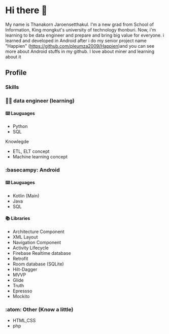 # Hi there 👋

My name is  Thanakorn Jaroensetthakul. I'm  a new grad  from School of Information, King mongkut's university of technology thonburi. Now, i'm learning to be data engineer and prepare and bring big value for everyone. i learned and developed  in Android  after i do my senior project name "Happien" (https://github.com/pleumza2009/Happien)and you can see more  about Android stuffs in my github. I love about miner and learning about it


## Profile

### Skills


###  :construction_worker_man:	data engineer (learning)

#### :keyboard: Lauguages
- Python
- SQL


Knowlegde
 - ETL, ELT concept 
 -  Machine learning concept


### :basecampy: Android

#### :keyboard: Lauguages
- Kotlin (Main)
- Java
- SQL

#### :books: Libraries
- Architecture Component 
- XML Layout
- Navigation Component
- Activity Lifecycle
- Firebase Realtime database
- Retrofit
- Room database (SQLite)
- Hilt-Dagger
- MVVP
- Glide
- Truth
- Epressso
- Mockito


### :atom: Other (Know a little)
- HTML,CSS
- php

<!--
**pleumza2009/pleumza2009** is a ✨ _special_ ✨ repository because its `README.md` (this file) appears on your GitHub profile.

Here are some ideas to get you started:

- 🔭 I’m currently working on ...
- 🌱 I’m currently learning ...
- 👯 I’m looking to collaborate on ...
- 🤔 I’m looking for help with ...
- 💬 Ask me about ...
- 📫 How to reach me: ...
- 😄 Pronouns: ...
- ⚡ Fun fact: ...
-->
